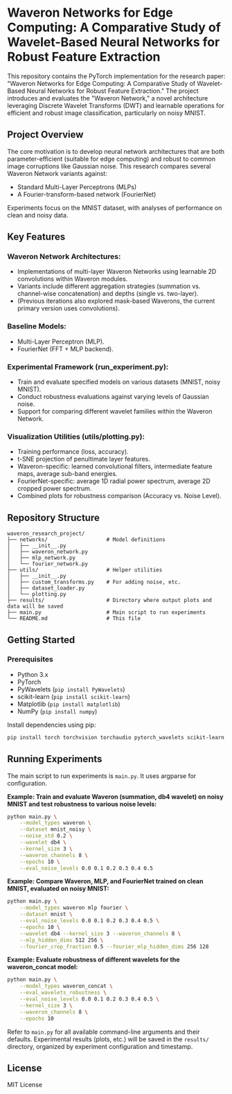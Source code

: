# Waveron Networks for Edge Computing: A Comparative Study of Wavelet-Based Neural Networks for Robust Feature Extraction

This repository contains the PyTorch implementation for the research paper: "Waveron Networks for Edge Computing: A Comparative Study of Wavelet-Based Neural Networks for Robust Feature Extraction." The project introduces and evaluates the "Waveron Network," a novel architecture leveraging Discrete Wavelet Transforms (DWT) and learnable operations for efficient and robust image classification, particularly on noisy MNIST.

## Project Overview

The core motivation is to develop neural network architectures that are both parameter-efficient (suitable for edge computing) and robust to common image corruptions like Gaussian noise. This research compares several Waveron Network variants against:

- Standard Multi-Layer Perceptrons (MLPs)
- A Fourier-transform-based network (FourierNet)

Experiments focus on the MNIST dataset, with analyses of performance on clean and noisy data.

## Key Features

### Waveron Network Architectures:
- Implementations of multi-layer Waveron Networks using learnable 2D convolutions within Waveron modules.
- Variants include different aggregation strategies (summation vs. channel-wise concatenation) and depths (single vs. two-layer).
- (Previous iterations also explored mask-based Waverons, the current primary version uses convolutions).

### Baseline Models:
- Multi-Layer Perceptron (MLP).
- FourierNet (FFT + MLP backend).

### Experimental Framework (run_experiment.py):
- Train and evaluate specified models on various datasets (MNIST, noisy MNIST).
- Conduct robustness evaluations against varying levels of Gaussian noise.
- Support for comparing different wavelet families within the Waveron Network.

### Visualization Utilities (utils/plotting.py):
- Training performance (loss, accuracy).
- t-SNE projection of penultimate layer features.
- Waveron-specific: learned convolutional filters, intermediate feature maps, average sub-band energies.
- FourierNet-specific: average 1D radial power spectrum, average 2D cropped power spectrum.
- Combined plots for robustness comparison (Accuracy vs. Noise Level).

## Repository Structure

```
waveron_research_project/
├── networks/                   # Model definitions
│   ├── __init__.py
│   ├── waveron_network.py
│   ├── mlp_network.py
│   └── fourier_network.py
├── utils/                      # Helper utilities
│   ├── __init__.py
│   ├── custom_transforms.py    # For adding noise, etc.
│   ├── dataset_loader.py
│   └── plotting.py
├── results/                    # Directory where output plots and data will be saved
├── main.py                     # Main script to run experiments
└── README.md                   # This file
```

## Getting Started

### Prerequisites

- Python 3.x
- PyTorch
- PyWavelets (`pip install PyWavelets`)
- scikit-learn (`pip install scikit-learn`)
- Matplotlib (`pip install matplotlib`)
- NumPy (`pip install numpy`)

Install dependencies using pip:

```bash
pip install torch torchvision torchaudio pytorch_wavelets scikit-learn matplotlib numpy
```

## Running Experiments

The main script to run experiments is `main.py`. It uses argparse for configuration.

**Example: Train and evaluate Waveron (summation, db4 wavelet) on noisy MNIST and test robustness to various noise levels:**

```bash
python main.py \
    --model_types waveron \
    --dataset mnist_noisy \
    --noise_std 0.2 \
    --wavelet db4 \
    --kernel_size 3 \
    --waveron_channels 8 \
    --epochs 10 \
    --eval_noise_levels 0.0 0.1 0.2 0.3 0.4 0.5
```

**Example: Compare Waveron, MLP, and FourierNet trained on clean MNIST, evaluated on noisy MNIST:**

```bash
python main.py \
    --model_types waveron mlp fourier \
    --dataset mnist \
    --eval_noise_levels 0.0 0.1 0.2 0.3 0.4 0.5 \
    --epochs 10 \
    --wavelet db4 --kernel_size 3 --waveron_channels 8 \
    --mlp_hidden_dims 512 256 \
    --fourier_crop_fraction 0.5 --fourier_mlp_hidden_dims 256 128
```

**Example: Evaluate robustness of different wavelets for the waveron_concat model:**

```bash
python main.py \
    --model_types waveron_concat \
    --eval_wavelets_robustness \
    --eval_noise_levels 0.0 0.1 0.2 0.3 0.4 0.5 \
    --kernel_size 3 \
    --waveron_channels 8 \
    --epochs 10
```

Refer to `main.py` for all available command-line arguments and their defaults. Experimental results (plots, etc.) will be saved in the `results/` directory, organized by experiment configuration and timestamp.

## License

MIT License 
